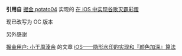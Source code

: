 
**引用自** [掘金 potato04](https://juejin.im/user/5c1bbe4ae51d455405554f15) 实现的 [在 iOS 中实现谷歌灭霸彩蛋](https://juejin.im/post/5cc652adf265da03540316e3)

现已改写为 OC 版本 [ ](https://github.com/gitKun/ThanosSnap_OC)

另外感谢

[掘金用户: 小于周淩余](https://juejin.im/user/56dffd4bc4c9710051eb254b) 的文章 [iOS——隐形水印的实现和『颜色加深』算法](https://juejin.im/post/5cd17612f265da037a3d0183)

